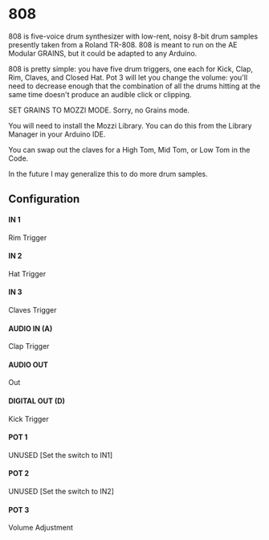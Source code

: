 # 808

808 is five-voice drum synthesizer with low-rent, noisy 8-bit drum samples presently taken from a Roland TR-808.  808 is meant to run on the AE Modular GRAINS, but it could be adapted to any Arduino.

808 is pretty simple: you have five drum triggers, one each for Kick, Clap, Rim, Claves, and Closed Hat.  Pot 3 will let you change the volume: you'll need to decrease enough that the combination of all the drums hitting at the same time doesn't produce an audible click or clipping.

SET GRAINS TO MOZZI MODE.  Sorry, no Grains mode.

You will need to install the Mozzi Library.  You can do this from the Library Manager in your Arduino IDE.

You can swap out the claves for a High Tom, Mid Tom, or Low Tom in the Code.

In the future I may generalize this to do more drum samples.

## Configuration

#### IN 1
Rim Trigger
#### IN 2
Hat Trigger
#### IN 3
Claves Trigger 
#### AUDIO IN (A)
Clap Trigger
#### AUDIO OUT
Out
#### DIGITAL OUT (D) 
Kick Trigger
#### POT 1
UNUSED [Set the switch to IN1]
#### POT 2
UNUSED [Set the switch to IN2]
#### POT 3
Volume Adjustment